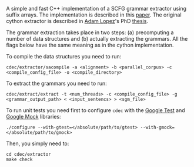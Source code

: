 A simple and fast C++ implementation of a SCFG grammar extractor using suffix arrays. The implementation is described in this [paper](https://ufal.mff.cuni.cz/pbml/102/art-baltescu-blunsom.pdf). The original cython extractor is described in [Adam Lopez](http://www.cs.jhu.edu/~alopez/)'s PhD [thesis](http://www.cs.jhu.edu/~alopez/papers/adam.lopez.dissertation.pdf).

The grammar extraction takes place in two steps: (a) precomputing a number of data structures and (b) actually extracting the grammars. All the flags below have the same meaning as in the cython implementation.

To compile the data structures you need to run:

    cdec/extractor/sacompile -a <alignment> -b <parallel_corpus> -c <compile_config_file> -o <compile_directory>

To extract the grammars you need to run:

    cdec/extract/extract -t <num_threads> -c <compile_config_file> -g <grammar_output_path> < <input_sentencs> > <sgm_file>

To run unit tests you need first to configure `cdec` with the [Google Test](https://code.google.com/p/googletest/) and [Google Mock](https://code.google.com/p/googlemock/) libraries:

    ./configure --with-gtest=</absolute/path/to/gtest> --with-gmock=</absolute/path/to/gmock>

Then, you simply need to:

    cd cdec/extractor
    make check
